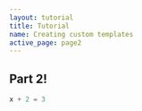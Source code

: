 ```yaml
---
layout: tutorial
title: Tutorial
name: Creating custom templates
active_page: page2
---
```


## Part 2!

```python
x + 2 = 3
```
